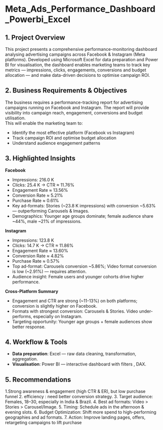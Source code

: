 # Meta_Ads_Performance_Dashboard_Powerbi_Excel 

## 1. Project Overview  
This project presents a comprehensive performance-monitoring dashboard analysing advertising campaigns across Facebook & Instagram (Meta platforms). Developed using Microsoft Excel for data preparation and Power BI for visualisation, the dashboard enables marketing teams to track key metrics — impressions, clicks, engagements, conversions and budget allocation — and make data-driven decisions to optimise campaign ROI.

## 2. Business Requirements & Objectives  
The business requires a performance-tracking report for advertising campaigns running on Facebook and Instagram. The report will provide visibility into campaign reach, engagement, conversions and budget utilisation.  
This will enable the marketing team to:  
- Identify the most effective platform (Facebook vs Instagram)  
- Track campaign ROI and optimise budget allocation  
- Understand audience engagement patterns
 
## 3. Highlighted Insights  
**Facebook**  
- Impressions: 216.0 K  
- Clicks: 25.4 K → CTR ≈ 11.76%  
- Engagement Rate ≈ 13.56%  
- Conversion Rate ≈ 5.21%  
- Purchase Rate ≈ 0.61%  
- Key ad-formats: Stories (~23.8 K impressions) with conversion ~5.63% — outperforming Carousels & Images.  
- Demographics: Younger age groups dominate; female audience share ~44%, male ~21% of impressions.

**Instagram**  
- Impressions: 123.8 K  
- Clicks: 14.7 K → CTR ≈ 11.86%  
- Engagement Rate ≈ 13.60%  
- Conversion Rate ≈ 4.82%  
- Purchase Rate ≈ 0.57%  
- Top ad-format: Carousels conversion ~5.86%; Video format conversion is low (~2.91%) — requires attention.  
- Audience insight: Female users and younger cohorts drive higher performance.

**Cross-Platform Summary**  
- Engagement and CTR are strong (~11-13%) on both platforms; conversion is slightly higher on Facebook.  
- Formats with strongest conversion: Carousels & Stories. Video under-performs, especially on Instagram.  
- Targeting opportunity: Younger age groups + female audiences show better response.  


## 4. Workflow & Tools  
- **Data preparation**: Excel — raw data cleaning, transformation, aggregation.  
- **Visualisation**: Power BI — interactive dashboard with filters , DAX. 

## 5. Recommendations   
1.Strong awareness & engagement (high CTR & ER), but low purchase funnel
2. efficiency : need better conversion strategy.
3. Target audience: Females, 18–30, especially in India & Brazil.
4. Best ad formats: Video > Stories > Carousel/Image.
5. Timing: Schedule ads in the afternoon & evening slots.
6. Budget Optimization: Shift more spend to high-performing geographies and ad
formats.
7. Action: Improve landing pages, offers, retargeting campaigns to lift purchase


